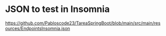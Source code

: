 # JSON to test in Insomnia
https://github.com/Pabloscode23/TareaSpringBoot/blob/main/src/main/resources/EndpointsInsomnia.json
